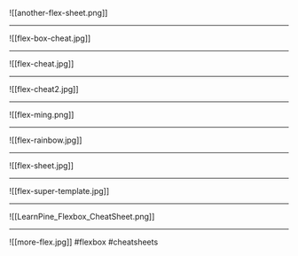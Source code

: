 ![[another-flex-sheet.png]]
***
![[flex-box-cheat.jpg]]
***
![[flex-cheat.jpg]]
***
![[flex-cheat2.jpg]]
***
![[flex-ming.png]]
***
![[flex-rainbow.jpg]]
***
![[flex-sheet.jpg]]
***
![[flex-super-template.jpg]]
***
![[LearnPine_Flexbox_CheatSheet.png]]
***
![[more-flex.jpg]]
#flexbox #cheatsheets 